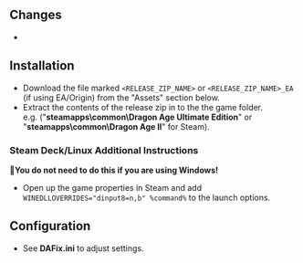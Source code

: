 ## Changes
- 

## Installation
- Download the file marked `<RELEASE_ZIP_NAME>` or `<RELEASE_ZIP_NAME>_EA` (if using EA/Origin) from the "Assets" section below.
- Extract the contents of the release zip in to the the game folder. <br/>
e.g. ("**steamapps\common\Dragon Age Ultimate Edition**" or "**steamapps\common\Dragon Age II**" for Steam).

### Steam Deck/Linux Additional Instructions
🚩**You do not need to do this if you are using Windows!**
- Open up the game properties in Steam and add `WINEDLLOVERRIDES="dinput8=n,b" %command%` to the launch options.

## Configuration
- See **DAFix.ini** to adjust settings.
